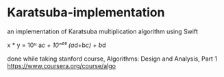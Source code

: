 # Karatsuba-implementation
an implementation of Karatsuba multiplication algorithm using Swift 

x * y = 10ᴺ a*c + 10ⁿ⁰⁵ (a*d+b*c) + b*d

done while taking stanford course, Algorithms: Design and Analysis, Part 1 
https://www.coursera.org/course/algo
